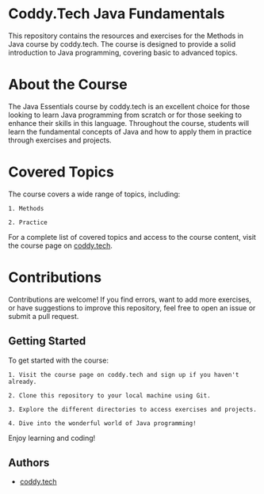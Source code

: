
# Coddy.Tech Java Fundamentals

This repository contains the resources and exercises for the Methods in Java course by coddy.tech. The course is designed to provide a solid introduction to Java programming, covering basic to advanced topics.

# About the Course

The Java Essentials course by coddy.tech is an excellent choice for those looking to learn Java programming from scratch or for those seeking to enhance their skills in this language. Throughout the course, students will learn the fundamental concepts of Java and how to apply them in practice through exercises and projects.

# Covered Topics

The course covers a wide range of topics, including:

    1. Methods

    2. Practice

For a complete list of covered topics and access to the course content, visit the course page on [coddy.tech](https://coddy.tech/courses/methods_in_java).

# Contributions

Contributions are welcome! If you find errors, want to add more exercises, or have suggestions to improve this repository, feel free to open an issue or submit a pull request.

## Getting Started

To get started with the course:

    1. Visit the course page on coddy.tech and sign up if you haven't already.

    2. Clone this repository to your local machine using Git.

    3. Explore the different directories to access exercises and projects.

    4. Dive into the wonderful world of Java programming!

Enjoy learning and coding!


## Authors

- [coddy.tech](https://coddy.tech/)
